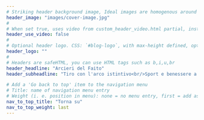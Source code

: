 ```yaml
---
# Striking header background image, Ideal images are homogenous around the centre and contrasting to the text. Non-ideal images can use `title_guard`
header_image: "images/cover-image.jpg"
#
# When set true, uses video from custom_header_video.html partial, instead of header_image
header_use_video: false
#
# Optional header logo. CSS: `#blog-logo`, with max-height defined, optimize to prevent scaling
header_logo: ""
#
# Headers are safeHTML, you can use HTML tags such as b,i,u,br
header_headline: "Arcieri del Faito"
header_subheadline: "Tiro con l'arco istintivo<br/>Sport e benessere a contatto con la natura"

# Add a 'Go back to top' item to the navigation menu
# Title: name of navigation menu entry
# Weight (i. e. position in menu): none = no menu entry, first = add as first entry, last = ad as last entry
nav_to_top_title: "Torna su"
nav_to_top_weight: last
---
```


